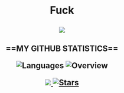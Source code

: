 <h1 align="center">Fuck
    </p>
    <p align="center">
        <img src="https://cdn-127.anonfiles.com/Bd9fQcW8u4/45631a79-1637697485/index.png">
        <h2 align="center"> ==MY GITHUB STATISTICS==
            <p align="center">
                <img src="https://github-readme-stats.vercel.app/api/top-langs/?username=Xandertron&amp;langs_count=8&amp;layout=compact&amp;theme=light&amp;hide_border=true&amp;hide=golo&amp;bg_color=0000&amp;text_color=666666" alt="Languages">
                <img src="https://github-readme-stats.vercel.app/api?username=Xandertron&amp;show_icons=true&amp;theme=light&amp;card_width=50&amp;include_all_commits=true&amp;count_private=true&amp;hide_title=true&amp;hide_border=true&amp;bg_color=0000&amp;text_color=666666" alt="Overview">
            </p>
            <p align="center">
                <a href="https://discord.com/invite/uJ4MKV2">
                    <img src="https://img.shields.io/discord/725851656234991626?label=Discord&amp;logo=discord&amp;logoColor=ffffff&amp;labelColor=7289DA&amp;color=2c2f33" />
                </a>
                <a href="https://github.com/spectroxx?tab=repositories&amp;q=&amp;type=source&amp;language=&amp;sort=stargazers">
                    <img src="https://img.shields.io/github/stars/spectroxx?affiliations=OWNER&amp;color=yellow&amp;label=Stars&amp;logo=Github&amp;style=flat" alt="Stars" />
                </a>
            </p>
